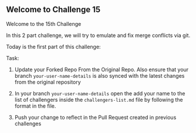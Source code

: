 ## Welcome to Challenge 15

Welcome to the 15th Challenge 

In this 2 part challenge, we will try to emulate and fix merge conflicts via git. 

Today is the first part of this challenge: 

Task: 
1. Update your Forked Repo From the Original Repo. Also ensure that your branch ``your-user-name-details`` is also synced with the latest changes from the original repository

2. In your branch ``your-user-name-details`` open the add your name to the list of challengers inside the ``challengers-list.md`` file by following the format in the file. 

3. Push your change to reflect in the Pull Request created in previous challenges
